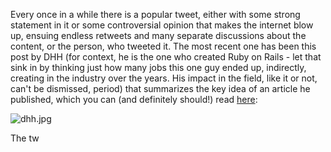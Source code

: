 Every once in a while there is a popular tweet, either with some strong statement in it or some controversial opinion that makes the internet blow up, ensuing endless retweets and many separate discussions about the content, or the person, who tweeted it. The most recent one has been this post by DHH (for context, he is the one who created Ruby on Rails - let that sink in by thinking just how many jobs this one guy ended up, indirectly, creating in the industry over the years. His impact in the field, like it or not, can't be dismissed, period) that summarizes the key idea of an article he published, which you can (and definitely should!) read [here](https://world.hey.com/dhh/programmers-should-stop-celebrating-incompetence-de1a4725):

![dhh.jpg]({{site.baseurl}}/images/dhh.jpg)

The tw
